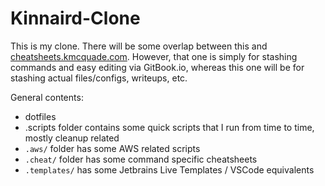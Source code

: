 # Kinnaird-Clone

This is my clone. There will be some overlap between this and [cheatsheets.kmcquade.com](https://cheatsheets.kmcquade.com/). However, that one is simply for stashing commands and easy editing via GitBook.io, whereas this one will be for stashing actual files/configs, writeups, etc.


General contents:
* dotfiles
* .scripts folder contains some quick scripts that I run from time to time, mostly cleanup related
* `.aws/` folder has some AWS related scripts
* `.cheat/` folder has some command specific cheatsheets
* `.templates/` has some Jetbrains Live Templates / VSCode equivalents